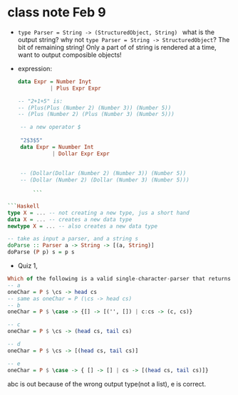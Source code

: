 # class note Feb 9

* `type Parser = String -> (StructuredObject, String) ` what is the output string? why not `type Parser = String -> StructuredObject`?  The bit of remaining string!
Only a part of of string is rendered at a time, want to output composible objects!

* expression:
    
    ```Haskell
    data Expr = Number Inyt
              | Plus Expr Expr
    
    -- "2+1+5" is:
    -- (Plus(Plus (Number 2) (Number 3)) (Number 5))
    -- (Plus (Number 2) (Plus (Number 3) (Number 5)))
    ```
    
    
```Haskell
    -- a new operator $
    
    "2$3$5"
    data Expr = Nuumber Int
              | Dollar Expr Expr
              
    
    -- (Dollar(Dollar (Number 2) (Number 3)) (Number 5))
    -- (Dollar (Number 2) (Dollar (Number 3) (Number 5)))
    
        ```

```Haskell
type X = ... -- not creating a new type, jus a short hand
data X = ... -- creates a new data type
newtype X = ... -- also creates a new data type
```

```Haskell
-- take as input a parser, and a string s
doParse :: Parser a -> String -> [(a, String)]
doParse (P p) s = p s
```

* Quiz 1,

```Haskell
Which of the following is a valid single-character-parser that returns the first Char from a string (if one exists.)
-- a
oneChar = P $ \cs -> head cs
-- same as oneChar = P (\cs -> head cs)
-- b
oneChar = P $ \case -> {[] -> [('', []) | c:cs -> (c, cs)}

-- c
oneChar = P $ \cs -> (head cs, tail cs)

-- d
oneChar = P $ \cs -> [(head cs, tail cs)]

-- e
oneChar = P $ \case -> { [] -> [] | cs -> [(head cs, tail cs)]}
```
abc is out because of the wrong output type(not a list), e is correct.